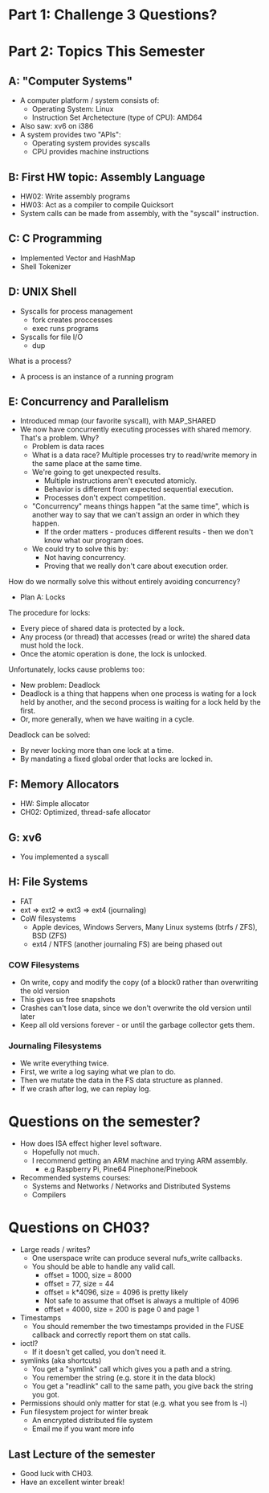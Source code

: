 

# Part 1: Challenge 3 Questions?



# Part 2: Topics This Semester


## A: "Computer Systems"

 - A computer platform / system consists of:
   - Operating System: Linux
   - Instruction Set Archetecture (type of CPU): AMD64
 - Also saw: xv6 on i386
 - A system provides two "APIs":
   - Operating system provides syscalls
   - CPU provides machine instructions

## B: First HW topic: Assembly Language

 - HW02: Write assembly programs
 - HW03: Act as a compiler to compile Quicksort
 - System calls can be made from assembly, with the "syscall" instruction.

## C: C Programming

 - Implemented Vector and HashMap
 - Shell Tokenizer

## D: UNIX Shell

 - Syscalls for process management
   - fork creates proccesses
   - exec runs programs
 - Syscalls for file I/O
   - dup

What is a process?

 - A process is an instance of a running program

## E: Concurrency and Parallelism

 - Introduced mmap (our favorite syscall), with MAP\_SHARED
 - We now have concurrently executing processes with shared memory. That's a
   problem. Why?
   - Problem is data races
   - What is a data race? Multiple processes try to read/write memory in the
     same place at the same time.
   - We're going to get unexpected results.
     - Multiple instructions aren't executed atomicly.
     - Behavior is different from expected sequential execution.
     - Processes don't expect competition.
   - "Concurrency" means things happen "at the same time", which is another way
     to say that we can't assign an order in which they happen.
     - If the order matters - produces different results - then we don't know
       what our program does.
   - We could try to solve this by:
     - Not having concurrency.
     - Proving that we really don't care about execution order.

How do we normally solve this without entirely avoiding concurrency?

 - Plan A: Locks

The procedure for locks:

 - Every piece of shared data is protected by a lock.
 - Any process (or thread) that accesses (read or write) the shared data must
   hold the lock.
 - Once the atomic operation is done, the lock is unlocked.

Unfortunately, locks cause problems too:

 - New problem: Deadlock
 - Deadlock is a thing that happens when one process is wating for a lock held
   by another, and the second process is waiting for a lock held by the first.
 - Or, more generally, when we have waiting in a cycle.

Deadlock can be solved:

 - By never locking more than one lock at a time.
 - By mandating a fixed global order that locks are locked in.

## F: Memory Allocators

 - HW: Simple allocator
 - CH02: Optimized, thread-safe allocator

## G: xv6

 - You implemented a syscall

## H: File Systems

 - FAT
 - ext => ext2 => ext3 => ext4 (journaling)
 - CoW filesystems
   - Apple devices, Windows Servers, Many Linux systems (btrfs / ZFS), BSD (ZFS)
   - ext4 / NTFS (another journaling FS) are being phased out

### COW Filesystems

 - On write, copy and modify the copy (of a block0 rather than overwriting the
   old version
 - This gives us free snapshots
 - Crashes can't lose data, since we don't overwrite the old version until later
 - Keep all old versions forever - or until the garbage collector gets them.

### Journaling Filesystems

 - We write everything twice.
 - First, we write a log saying what we plan to do.
 - Then we mutate the data in the FS data structure as planned.
 - If we crash after log, we can replay log.


# Questions on the semester?

 - How does ISA effect higher level software.
   - Hopefully not much.
   - I recommend getting an ARM machine and trying ARM assembly.
     - e.g Raspberry Pi, Pine64 Pinephone/Pinebook
 - Recommended systems courses:
   - Systems and Networks / Networks and Distributed Systems
   - Compilers

# Questions on CH03?

 - Large reads / writes?
   - One userspace write can produce several nufs\_write callbacks.
   - You should be able to handle any valid call.
     - offset = 1000, size = 8000
     - offset = 77, size = 44
     - offset = k*4096, size = 4096 is pretty likely
     - Not safe to assume that offset is always a multiple of 4096
     - offset = 4000, size = 200 is page 0 and page 1
 - Timestamps
   - You should remember the two timestamps provided in the FUSE
     callback and correctly report them on stat calls.
 - ioctl?
   - If it doesn't get called, you don't need it.
 - symlinks (aka shortcuts)
   - You get a "symlink" call which gives you a path and a string.
   - You remember the string (e.g. store it in the data block)
   - You get a "readlink" call to the same path, you give back the
     string you got.
 - Permissions should only matter for stat (e.g. what you see from ls -l)
 - Fun filesystem project for winter break
   - An encrypted distributed file system
   - Email me if you want more info

## Last Lecture of the semester

 - Good luck with CH03.
 - Have an excellent winter break! 




